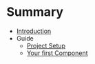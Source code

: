 # Summary

* [Introduction](README.md)
* Guide
	* [Project Setup](doc/project-setup.md)
	* [Your first Component](doc/your-first-component.md)
